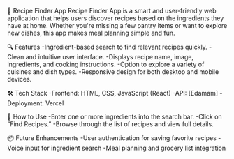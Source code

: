 🥗 Recipe Finder App
Recipe Finder App is a smart and user-friendly web application that helps users discover recipes based on the ingredients they have at home. Whether you're missing a few pantry items or want to explore new dishes, this app makes meal planning simple and fun.

🔍 Features
-Ingredient-based search to find relevant recipes quickly.
-Clean and intuitive user interface.
-Displays recipe name, image, ingredients, and cooking instructions.
-Option to explore a variety of cuisines and dish types.
-Responsive design for both desktop and mobile devices.

🛠️ Tech Stack
-Frontend: HTML, CSS, JavaScript (React)
-API: [Edamam]
-Deployment: Vercel

🚀 How to Use
-Enter one or more ingredients into the search bar.
-Click on “Find Recipes.”
-Browse through the list of recipes and view full details.

📦 Future Enhancements
-User authentication for saving favorite recipes
-Voice input for ingredient search
-Meal planning and grocery list integration
